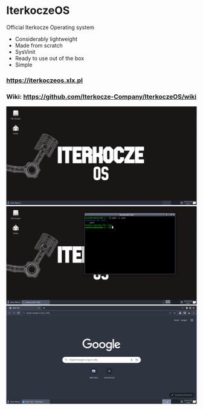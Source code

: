 # IterkoczeOS
Official Iterkocze Operating system
- Considerably lightweight
- Made from scratch
- SysVinit
- Ready to use out of the box
- Simple


### https://iterkoczeos.xlx.pl <br>
### Wiki: https://github.com/Iterkocze-Company/IterkoczeOS/wiki

![thumbnail](ios1.png)
![thumbnail](ios2.png)
![thumbnail](ios3.png)
